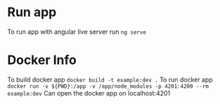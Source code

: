 # Run app
To run app with angular live server run `ng serve`

# Docker Info
To build docker app `docker build -t example:dev .`
To run docker app  `docker run -v ${PWD}:/app -v /app/node_modules -p 4201:4200 --rm example:dev`
Can open the docker app on localhost:4201